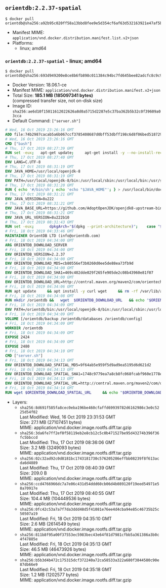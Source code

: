 ## `orientdb:2.2.37-spatial`

```console
$ docker pull orientdb@sha256:a92b95c020ff58a13bbd8fee9e5d354cf6af63d532163921e47af5bef688d568
```

-	Manifest MIME: `application/vnd.docker.distribution.manifest.list.v2+json`
-	Platforms:
	-	linux; amd64

### `orientdb:2.2.37-spatial` - linux; amd64

```console
$ docker pull orientdb@sha256:693d949200e8ce8b6fb898c011384c94bc7fd645bee82adcfc8c9c93317a843c
```

-	Docker Version: 18.06.1-ce
-	Manifest MIME: `application/vnd.docker.distribution.manifest.v2+json`
-	Total Size: **185.1 MB (185097341 bytes)**  
	(compressed transfer size, not on-disk size)
-	Image ID: `sha256:ae6d10f15011612022626a8d0a5715d2287e5c37ba362b5b32c0f39609a03cca`
-	Default Command: `["server.sh"]`

```dockerfile
# Wed, 16 Oct 2019 23:26:16 GMT
ADD file:74b2987cacab5a6b067ccf3785408687d0bff53dbff198c6d8f06bed5187292c in / 
# Wed, 16 Oct 2019 23:26:16 GMT
CMD ["bash"]
# Thu, 17 Oct 2019 08:27:39 GMT
RUN set -eux; 	apt-get update; 	apt-get install -y --no-install-recommends 		ca-certificates p11-kit 	; 	rm -rf /var/lib/apt/lists/*
# Thu, 17 Oct 2019 08:27:40 GMT
ENV LANG=C.UTF-8
# Thu, 17 Oct 2019 08:31:19 GMT
ENV JAVA_HOME=/usr/local/openjdk-8
# Thu, 17 Oct 2019 08:31:19 GMT
ENV PATH=/usr/local/openjdk-8/bin:/usr/local/sbin:/usr/local/bin:/usr/sbin:/usr/bin:/sbin:/bin
# Thu, 17 Oct 2019 08:31:20 GMT
RUN { echo '#/bin/sh'; echo 'echo "$JAVA_HOME"'; } > /usr/local/bin/docker-java-home && chmod +x /usr/local/bin/docker-java-home && [ "$JAVA_HOME" = "$(docker-java-home)" ]
# Thu, 17 Oct 2019 08:31:21 GMT
ENV JAVA_VERSION=8u222
# Thu, 17 Oct 2019 08:31:21 GMT
ENV JAVA_BASE_URL=https://github.com/AdoptOpenJDK/openjdk8-upstream-binaries/releases/download/jdk8u222-b10/OpenJDK8U-jdk_
# Thu, 17 Oct 2019 08:31:21 GMT
ENV JAVA_URL_VERSION=8u222b10
# Thu, 17 Oct 2019 08:31:43 GMT
RUN set -eux; 		dpkgArch="$(dpkg --print-architecture)"; 	case "$dpkgArch" in 		amd64) upstreamArch='x64' ;; 		arm64) upstreamArch='aarch64' ;; 		*) echo >&2 "error: unsupported architecture: $dpkgArch" ;; 	esac; 		savedAptMark="$(apt-mark showmanual)"; 	apt-get update; 	apt-get install -y --no-install-recommends 		dirmngr 		gnupg 		wget 	; 	rm -rf /var/lib/apt/lists/*; 		wget -O openjdk.tgz.asc "${JAVA_BASE_URL}${upstreamArch}_linux_${JAVA_URL_VERSION}.tar.gz.sign"; 	wget -O openjdk.tgz "${JAVA_BASE_URL}${upstreamArch}_linux_${JAVA_URL_VERSION}.tar.gz" --progress=dot:giga; 		export GNUPGHOME="$(mktemp -d)"; 	gpg --batch --keyserver ha.pool.sks-keyservers.net --keyserver-options no-self-sigs-only --recv-keys CA5F11C6CE22644D42C6AC4492EF8D39DC13168F; 	gpg --batch --keyserver ha.pool.sks-keyservers.net --recv-keys EAC843EBD3EFDB98CC772FADA5CD6035332FA671; 	gpg --batch --list-sigs --keyid-format 0xLONG CA5F11C6CE22644D42C6AC4492EF8D39DC13168F 		| tee /dev/stderr 		| grep '0xA5CD6035332FA671' 		| grep 'Andrew Haley'; 	gpg --batch --verify openjdk.tgz.asc openjdk.tgz; 	gpgconf --kill all; 	rm -rf "$GNUPGHOME"; 		mkdir -p "$JAVA_HOME"; 	tar --extract 		--file openjdk.tgz 		--directory "$JAVA_HOME" 		--strip-components 1 		--no-same-owner 	; 	rm openjdk.tgz*; 			apt-mark auto '.*' > /dev/null; 	[ -z "$savedAptMark" ] || apt-mark manual $savedAptMark > /dev/null; 	apt-get purge -y --auto-remove -o APT::AutoRemove::RecommendsImportant=false; 		{ 		echo '#!/usr/bin/env bash'; 		echo 'set -Eeuo pipefail'; 		echo 'if ! [ -d "$JAVA_HOME" ]; then echo >&2 "error: missing JAVA_HOME environment variable"; exit 1; fi'; 		echo 'cacertsFile=; for f in "$JAVA_HOME/lib/security/cacerts" "$JAVA_HOME/jre/lib/security/cacerts"; do if [ -e "$f" ]; then cacertsFile="$f"; break; fi; done'; 		echo 'if [ -z "$cacertsFile" ] || ! [ -f "$cacertsFile" ]; then echo >&2 "error: failed to find cacerts file in $JAVA_HOME"; exit 1; fi'; 		echo 'trust extract --overwrite --format=java-cacerts --filter=ca-anchors --purpose=server-auth "$cacertsFile"'; 	} > /etc/ca-certificates/update.d/docker-openjdk; 	chmod +x /etc/ca-certificates/update.d/docker-openjdk; 	/etc/ca-certificates/update.d/docker-openjdk; 		find "$JAVA_HOME/lib" -name '*.so' -exec dirname '{}' ';' | sort -u > /etc/ld.so.conf.d/docker-openjdk.conf; 	ldconfig; 		javac -version; 	java -version
# Fri, 18 Oct 2019 04:33:46 GMT
MAINTAINER OrientDB LTD (info@orientdb.com)
# Fri, 18 Oct 2019 04:34:00 GMT
ARG ORIENTDB_DOWNLOAD_SERVER
# Fri, 18 Oct 2019 04:34:00 GMT
ENV ORIENTDB_VERSION=2.2.37
# Fri, 18 Oct 2019 04:34:00 GMT
ENV ORIENTDB_DOWNLOAD_MD5=cb80556ef3b0260d0ee5de88ea73fb9d
# Fri, 18 Oct 2019 04:34:00 GMT
ENV ORIENTDB_DOWNLOAD_SHA1=469c402dde029f265fe905de2c08b43960e81f07
# Fri, 18 Oct 2019 04:34:00 GMT
ENV ORIENTDB_DOWNLOAD_URL=http://central.maven.org/maven2/com/orientechnologies/orientdb-community/2.2.37/orientdb-community-2.2.37.tar.gz
# Fri, 18 Oct 2019 04:34:06 GMT
RUN apt update     && apt install -y curl wget     && rm -rf /var/lib/apt/lists/*
# Fri, 18 Oct 2019 04:34:08 GMT
RUN mkdir /orientdb &&   wget  $ORIENTDB_DOWNLOAD_URL   && echo "$ORIENTDB_DOWNLOAD_MD5 *orientdb-community-$ORIENTDB_VERSION.tar.gz" | md5sum -c -   && echo "$ORIENTDB_DOWNLOAD_SHA1 *orientdb-community-$ORIENTDB_VERSION.tar.gz" | sha1sum -c -   && tar -xvzf orientdb-community-$ORIENTDB_VERSION.tar.gz -C /orientdb --strip-components=1   && rm orientdb-community-$ORIENTDB_VERSION.tar.gz   && rm -rf /orientdb/databases/*
# Fri, 18 Oct 2019 04:34:09 GMT
ENV PATH=/orientdb/bin:/usr/local/openjdk-8/bin:/usr/local/sbin:/usr/local/bin:/usr/sbin:/usr/bin:/sbin:/bin
# Fri, 18 Oct 2019 04:34:09 GMT
VOLUME [/orientdb/backup /orientdb/databases /orientdb/config]
# Fri, 18 Oct 2019 04:34:09 GMT
WORKDIR /orientdb
# Fri, 18 Oct 2019 04:34:09 GMT
EXPOSE 2424
# Fri, 18 Oct 2019 04:34:09 GMT
EXPOSE 2480
# Fri, 18 Oct 2019 04:34:10 GMT
CMD ["server.sh"]
# Fri, 18 Oct 2019 04:34:13 GMT
ENV ORIENTDB_DOWNLOAD_SPATIAL_MD5=9f64ab5e959f5d9ad9ea5195d6d621d2
# Fri, 18 Oct 2019 04:34:13 GMT
ENV ORIENTDB_DOWNLOAD_SPATIAL_SHA1=1748c9779ea7a8cb8fc068fcabf960e1778e8a19
# Fri, 18 Oct 2019 04:34:13 GMT
ENV ORIENTDB_DOWNLOAD_SPATIAL_URL=http://central.maven.org/maven2/com/orientechnologies/orientdb-spatial/2.2.37/orientdb-spatial-2.2.37-dist.jar
# Fri, 18 Oct 2019 04:34:14 GMT
RUN wget $ORIENTDB_DOWNLOAD_SPATIAL_URL     && echo "$ORIENTDB_DOWNLOAD_SPATIAL_MD5 *orientdb-spatial-$ORIENTDB_VERSION-dist.jar" | md5sum -c -     && echo "$ORIENTDB_DOWNLOAD_SPATIAL_SHA1 *orientdb-spatial-$ORIENTDB_VERSION-dist.jar" | sha1sum -c -     && mv orientdb-spatial-*-dist.jar /orientdb/lib/
```

-	Layers:
	-	`sha256:8d691f585fa8cec0eba196be460cfaffd69939782d6162986c3e0c5225d54f02`  
		Last Modified: Wed, 16 Oct 2019 23:31:53 GMT  
		Size: 27.1 MB (27107451 bytes)  
		MIME: application/vnd.docker.image.rootfs.diff.tar.gzip
	-	`sha256:3da6fe7ff2ef0f58119eb2e8cb12c5c0b471527be95d43274b396f36fc5bbccd`  
		Last Modified: Thu, 17 Oct 2019 08:36:06 GMT  
		Size: 3.2 MB (3249093 bytes)  
		MIME: application/vnd.docker.image.rootfs.diff.tar.gzip
	-	`sha256:02c32ad92c0d8181bc1743181730c576205286effbb08239f8f613acda6d4889`  
		Last Modified: Thu, 17 Oct 2019 08:40:39 GMT  
		Size: 209.0 B  
		MIME: application/vnd.docker.image.rootfs.diff.tar.gzip
	-	`sha256:ccd4766966dc7a7e06c431d54ddd60cb06d4b089120f19eed54971e58a70917e`  
		Last Modified: Thu, 17 Oct 2019 08:40:55 GMT  
		Size: 104.4 MB (104449536 bytes)  
		MIME: application/vnd.docker.image.rootfs.diff.tar.gzip
	-	`sha256:0fc42c53a7a7f7da3ddd48d5f41081e76ee4d4cba94e85c46735b25c50507a19`  
		Last Modified: Fri, 18 Oct 2019 04:35:10 GMT  
		Size: 2.6 MB (2614549 bytes)  
		MIME: application/vnd.docker.image.rootfs.diff.tar.gzip
	-	`sha256:811b8f95a00f37553ec5983bec43e64f81d7981cfbb5a361386a3b0c4f47885e`  
		Last Modified: Fri, 18 Oct 2019 04:35:13 GMT  
		Size: 46.5 MB (46473926 bytes)  
		MIME: application/vnd.docker.image.rootfs.diff.tar.gzip
	-	`sha256:b5b3d4b472c175315dcf372240a72ca58533a322a680f3844580c90e87db66e9`  
		Last Modified: Fri, 18 Oct 2019 04:35:18 GMT  
		Size: 1.2 MB (1202577 bytes)  
		MIME: application/vnd.docker.image.rootfs.diff.tar.gzip
